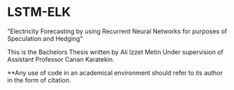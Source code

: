 # LSTM-ELK <br>
"Electricity Forecasting by using Recurrent Neural Networks for purposes of Speculation and Hedging" <br>

This is the Bachelors Thesis written by Ali Izzet Metin Under supervision of Assistant Professor Canan Karatekin. <br>

**Any use of code in an academical environment should refer to its author in the form of citation. <br>

